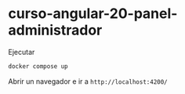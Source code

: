 # curso-angular-20-panel-administrador

Ejecutar

```bash
docker compose up
```

Abrir un navegador e ir a `http://localhost:4200/`